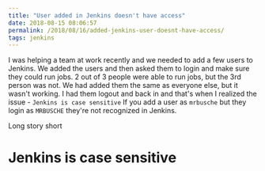 ```yaml
---
title: "User added in Jenkins doesn't have access"
date: 2018-08-15 08:06:57
permalink: /2018/08/16/added-jenkins-user-doesnt-have-access/
tags: jenkins
---
```


I was helping a team at work recently and we needed to add a few users to Jenkins. We added the users and then asked them to login and make sure they could run jobs. 2 out of 3 people were able to run jobs, but the 3rd person was not. We had added them the same as everyone else, but it wasn't working. I had them logout and back in and that's when I realized the issue - `Jenkins is case sensitive` If you add a user as `mrbusche` but they login as `MRBUSCHE` they're not recognized in Jenkins.

Long story short

# Jenkins is case sensitive
